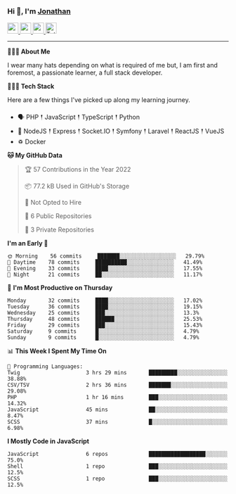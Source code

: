 ### Hi 👋, I'm [Jonathan](https://jonathan-d.ch) 

<p>
  <a href="https://www.twitter.com/redkill2108">
    <img src="https://img.shields.io/badge/twitter-%231DA1F2.svg?&style=for-the-badge&logo=twitter&logoColor=white" height=25>
  </a>
  <a href="https://www.linkedin.com/in/jdebetaz">
    <img src="https://img.shields.io/badge/linkedin-%230077B5.svg?&style=for-the-badge&logo=linkedin&logoColor=white" height=25>
  </a>
  <a href="https://www.instagram.com/jdebetaz/">
    <img src="https://img.shields.io/badge/instagram-%23E4405F.svg?&style=for-the-badge&logo=instagram&logoColor=white" height=25>
  </a>
  <a href="https://wakatime.com/@5c95ead1-71ee-4ecc-9a32-6c2b293dd432">
    <img src="https://wakatime.com/badge/user/5c95ead1-71ee-4ecc-9a32-6c2b293dd432.svg?style=for-the-badge" height=25 alt="Total time coded since Aug 23 2019" />
  </a>
</p>

-------

**🙋🏻‍♂️ About Me** 

<p>I wear many hats depending on what is required of me but, I am first and foremost, a passionate learner, a full stack developer.</p>

**👨🏻‍💻 Tech Stack** 

<p>Here are a few things I've picked up along my learning journey.</p>

- 🗣 PHP 𒑰 JavaScript 𒑰 TypeScript 𒑰 Python
- 🎒 NodeJS 𒑰 Express 𒑰 Socket.IO 𒑰 Symfony 𒑰 Laravel 𒑰 ReactJS 𒑰 VueJS
- ♽ Docker

<!--START_SECTION:waka-->
**🐱 My GitHub Data** 

> 🏆 57 Contributions in the Year 2022
 > 
> 📦 77.2 kB Used in GitHub's Storage 
 > 
> 🚫 Not Opted to Hire
 > 
> 📜 6 Public Repositories 
 > 
> 🔑 3 Private Repositories  
 > 
**I'm an Early 🐤** 

```text
🌞 Morning    56 commits     ███████░░░░░░░░░░░░░░░░░░   29.79% 
🌆 Daytime    78 commits     ██████████░░░░░░░░░░░░░░░   41.49% 
🌃 Evening    33 commits     ████░░░░░░░░░░░░░░░░░░░░░   17.55% 
🌙 Night      21 commits     ██░░░░░░░░░░░░░░░░░░░░░░░   11.17%

```
📅 **I'm Most Productive on Thursday** 

```text
Monday       32 commits     ████░░░░░░░░░░░░░░░░░░░░░   17.02% 
Tuesday      36 commits     ████░░░░░░░░░░░░░░░░░░░░░   19.15% 
Wednesday    25 commits     ███░░░░░░░░░░░░░░░░░░░░░░   13.3% 
Thursday     48 commits     ██████░░░░░░░░░░░░░░░░░░░   25.53% 
Friday       29 commits     ███░░░░░░░░░░░░░░░░░░░░░░   15.43% 
Saturday     9 commits      █░░░░░░░░░░░░░░░░░░░░░░░░   4.79% 
Sunday       9 commits      █░░░░░░░░░░░░░░░░░░░░░░░░   4.79%

```


📊 **This Week I Spent My Time On** 

```text
💬 Programming Languages: 
Twig                     3 hrs 29 mins       █████████░░░░░░░░░░░░░░░░   38.88% 
CSV/TSV                  2 hrs 36 mins       ███████░░░░░░░░░░░░░░░░░░   29.08% 
PHP                      1 hr 16 mins        ███░░░░░░░░░░░░░░░░░░░░░░   14.32% 
JavaScript               45 mins             ██░░░░░░░░░░░░░░░░░░░░░░░   8.47% 
SCSS                     37 mins             █░░░░░░░░░░░░░░░░░░░░░░░░   6.98%

```

**I Mostly Code in JavaScript** 

```text
JavaScript               6 repos             ██████████████████░░░░░░░   75.0% 
Shell                    1 repo              ███░░░░░░░░░░░░░░░░░░░░░░   12.5% 
SCSS                     1 repo              ███░░░░░░░░░░░░░░░░░░░░░░   12.5%

```



<!--END_SECTION:waka-->
